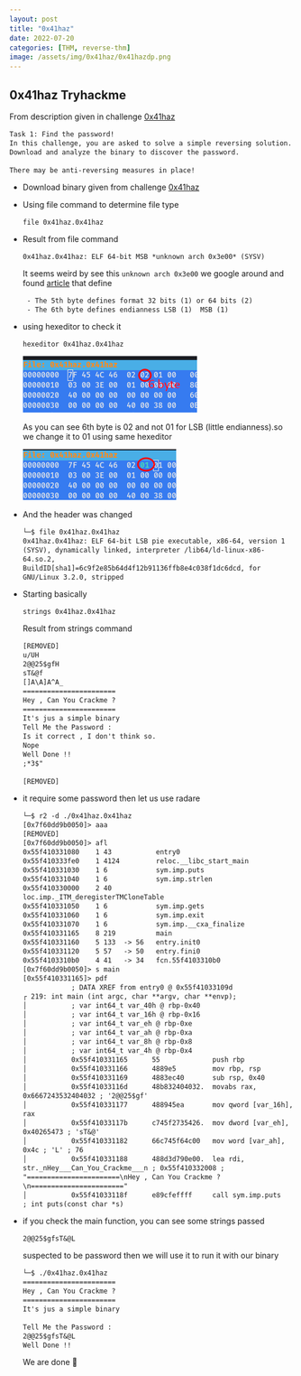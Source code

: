```yaml
---
layout: post
title: "0x41haz"
date: 2022-07-20
categories: [THM, reverse-thm]
image: /assets/img/0x41haz/0x41hazdp.png
---
```


## **0x41haz Tryhackme**
From description given in challenge <a href='https://tryhackme.com/room/0x41haz'>0x41haz</a>

  ```
  Task 1: Find the password!
  In this challenge, you are asked to solve a simple reversing solution. Download and analyze the binary to discover the password.

  There may be anti-reversing measures in place!
  ```
- Download binary given from challenge <a href='https://tryhackme.com/room/0x41haz'>0x41haz</a>
- Using file command to determine file type
  ```file
  file 0x41haz.0x41haz
  ```
- Result from file command
  ```
  0x41haz.0x41haz: ELF 64-bit MSB *unknown arch 0x3e00* (SYSV)
  ```
  It seems weird by see this `unknown arch 0x3e00`
   we google around and found <a href='https://pentester.blog/?p=247'>article</a> that define

  ```
   - The 5th byte defines format 32 bits (1) or 64 bits (2)
   - The 6th byte defines endianness LSB (1)  MSB (1)
  ```
- using hexeditor to  check it
  ```
  hexeditor 0x41haz.0x41haz
  ```
    <img src='/assets/img/0x41haz/2022-07-20_09-44.png' alt=''>

  As you can see 6th byte is 02 and not 01 for LSB (little endianness).so we change it to 01 using same hexeditor

    <img src='/assets/img/0x41haz/changed.png' alt=''>

- And the header was changed

  ```file
  └─$ file 0x41haz.0x41haz 
  0x41haz.0x41haz: ELF 64-bit LSB pie executable, x86-64, version 1 (SYSV), dynamically linked, interpreter /lib64/ld-linux-x86-64.so.2,
  BuildID[sha1]=6c9f2e85b64d4f12b91136ffb8e4c038f1dc6dcd, for GNU/Linux 3.2.0, stripped
  ```
- Starting basically
  ```strings
  strings 0x41haz.0x41haz
  ```
  Result from strings command

  ```
  [REMOVED]
  u/UH
  2@@25$gfH
  sT&@f
  []A\A]A^A_
  =======================
  Hey , Can You Crackme ?
  =======================
  It's jus a simple binary 
  Tell Me the Password :
  Is it correct , I don't think so.
  Nope
  Well Done !!
  ;*3$"

  [REMOVED]
  ```
- it require some password then let us use radare
  ```radare
  └─$ r2 -d ./0x41haz.0x41haz 
  [0x7f60dd9b0050]> aaa
  [REMOVED]
  [0x7f60dd9b0050]> afl
  0x55f410331080    1 43           entry0
  0x55f410333fe0    1 4124         reloc.__libc_start_main
  0x55f410331030    1 6            sym.imp.puts
  0x55f410331040    1 6            sym.imp.strlen
  0x55f410330000    2 40           loc.imp._ITM_deregisterTMCloneTable
  0x55f410331050    1 6            sym.imp.gets
  0x55f410331060    1 6            sym.imp.exit
  0x55f410331070    1 6            sym.imp.__cxa_finalize
  0x55f410331165    8 219          main
  0x55f410331160    5 133  -> 56   entry.init0
  0x55f410331120    5 57   -> 50   entry.fini0
  0x55f4103310b0    4 41   -> 34   fcn.55f4103310b0
  [0x7f60dd9b0050]> s main
  [0x55f410331165]> pdf
              ; DATA XREF from entry0 @ 0x55f41033109d
  ┌ 219: int main (int argc, char **argv, char **envp);
  │           ; var int64_t var_40h @ rbp-0x40
  │           ; var int64_t var_16h @ rbp-0x16
  │           ; var int64_t var_eh @ rbp-0xe
  │           ; var int64_t var_ah @ rbp-0xa
  │           ; var int64_t var_8h @ rbp-0x8
  │           ; var int64_t var_4h @ rbp-0x4
  │           0x55f410331165      55             push rbp
  │           0x55f410331166      4889e5         mov rbp, rsp
  │           0x55f410331169      4883ec40       sub rsp, 0x40
  │           0x55f41033116d      48b832404032.  movabs rax, 0x6667243532404032 ; '2@@25$gf'
  │           0x55f410331177      488945ea       mov qword [var_16h], rax
  │           0x55f41033117b      c745f2735426.  mov dword [var_eh], 0x40265473 ; 'sT&@'
  │           0x55f410331182      66c745f64c00   mov word [var_ah], 0x4c ; 'L' ; 76
  │           0x55f410331188      488d3d790e00.  lea rdi, str._nHey___Can_You_Crackme___n ; 0x55f410332008 ; "=======================\nHey , Can You Crackme ?\n======================="
  │           0x55f41033118f      e89cfeffff     call sym.imp.puts       ; int puts(const char *s)

  ```
- if you check the main function, you can see some strings passed
  ```
  2@@25$gfsT&@L
  ```
  suspected to be password then we will use it to run it with our binary

  ```
  └─$ ./0x41haz.0x41haz
  =======================
  Hey , Can You Crackme ?
  =======================
  It's jus a simple binary 

  Tell Me the Password :
  2@@25$gfsT&@L
  Well Done !!

  ```
  We are done 🙂



